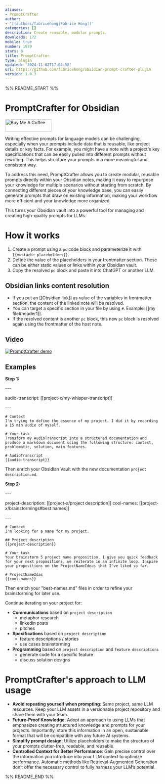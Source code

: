 ```yaml
---
aliases:
- PromptCrafter
author:
- '[[authors/fabricehong|Fabrice Hong]]'
categories: []
description: Create reusable, modular prompts.
downloads: 172
mobile: true
number: 1979
stars: 6
title: PromptCrafter
type: plugin
updated: '2024-11-02T17:04:58'
url: https://github.com/fabricehong/obsidian-prompt-crafter-plugin
version: 1.0.3
---
```


%% README_START %%


# PromptCrafter for Obsidian
<a href="https://buymeacoffee.com/fabricehong" target="_blank"><img src="https://cdn.buymeacoffee.com/buttons/v2/default-yellow.png" alt="Buy Me A Coffee" style="height: 40px !important;width: 150px !important;" ></a>

Writing effective prompts for language models can be challenging, especially when your prompts include data that is reusable, like project details or key facts. For example, you might have a note with a project's key specifications that can be easily pulled into different prompts without rewriting. This helps structure your prompts in a more meaningful and consistent way.

To address this need, PromptCrafter allows you to create modular, reusable prompts directly within your Obsidian notes, making it easy to repurpose your knowledge for multiple scenarios without starting from scratch. By connecting different pieces of your knowledge base, you can easily generate prompts that draw on existing information, making your workflow more efficient and your knowledge more organized.

This turns your Obsidian vault into a powerful tool for managing and creating high-quality prompts for LLMs.

# How it works
1. Create a prompt using a ```pc``` code block and parameterize it with ```{{mustache placeholders}}```.
2. Define the value of the placeholders in your frontmatter section. These can be either static values or links within your Obsidian vault.
3. Copy the resolved ```pc``` block and paste it into ChatGPT or another LLM.

## Obsidian links content resolution
- If you put an \[\[Obsidian link\]\] as value of the variables in frontmatter section, the content of the linked note will be resolved.
- You can target a specific section in your file by using ```#```. Example: \[\[my file#header1\]\].
- If the resolved content is another ```pc``` block, this new ```pc``` block is resolved again using the frontmatter of the host note.

## Video
[![PromptCrafter demo](https://img.youtube.com/vi/ElGq7xhjBEI/0.jpg)](https://www.youtube.com/watch?v=ElGq7xhjBEI)

## Examples
**Step 1:**

\-\-\-

audio-transcript: \[\[project-x/my-whisper-transcript\]\]

\-\-\-

```pc
# Context
I'm trying to define the essence of my project. I did it by recording a 15 min audio of myself.

# Your task
Transform my AudioTranscript into a structured documentation and produce a markdown document using the following structure: context, problematic, solution, main features.

# AudioTranscript
{{audio-transcript}}
```
Then enrich your Obsidian Vault with the new documentation ```project description.md```.

**Step 2:**

\-\-\-

project-description: \[\[project-x/project description\]\]
cool-names: \[\[project-x/brainstormings#best names\]\]

\-\-\-

```pc
# Context
I'm looking for a name for my project.

## Project description
{{project-description}}

# Your task
Your brainstorm 5 project name proposition, I give you quick feedback for your next propositions, we reiterate in an infinite loop. Inspire your propositions on the ProjectNameIdeas that I've liked so far.

# ProjectNameIdas
{{cool-names}}
```
Then enrich your "best-names.md" files in order to refine your brainstorming for later use.

Continue iterating on your project for:
- **Communications** based on ```project description```
  - metaphor research
  - linkedin posts
  - pitches
- **Specifications** based on ```project description```
  - feature descriptions / stories
  - use cases brainstorming
- **Programming** based on ```project description``` and ```feature descriptions```
  - generate code for a specific feature
  - discuss solution designs

# PromptCrafter's approach to LLM usage
- **Avoid repeating yourself when prompting**: Same project, same LLM resources. Keep your LLM assets in a versionable project repository and share them with your team.
- **Future-Proof Knowledge**: Adopt an approach to using LLMs that emphasizes creating structured knowledge and prompts for your projects. Importantly, store this information in an open, sustainable format that will be compatible with any future AI systems.
- **Simplify prompt design**: Utilize placeholders to make the structure of your prompts clutter-free, readable, and reusable.
- **Controlled Context for Better Performance**: Gain precise control over the information you introduce into your LLM context to optimize performance. Automatic methods like Retrieval-Augmented Generation don’t offer the necessary control to fully harness your LLM’s potential.


%% README_END %%